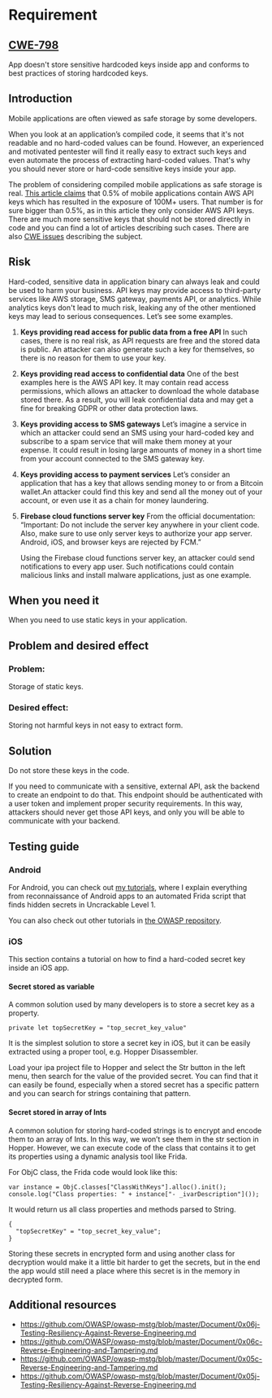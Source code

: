 # Requirement
## [CWE-798](https://cwe.mitre.org/data/definitions/798.html)
App doesn't store sensitive hardcoded keys inside app and conforms to best practices of storing hardcoded keys.

## Introduction

Mobile applications are often viewed as safe storage by some developers.

When you look at an application’s compiled code, it seems that it's not readable and no hard-coded values can be found. However, an experienced and motivated pentester will find it really easy to extract such keys and even automate the process of extracting hard-coded values. That's why you should never store or hard-code sensitive keys inside your app.

The problem of considering compiled mobile applications as safe storage is real. [This article claims](https://bevigil.com/blog/mobile-apps-exposing-aws-keys-affect-100m-users-data/) that 0.5% of mobile applications contain AWS API keys which has resulted in the exposure of 100M+ users. That number is for sure bigger than 0.5%, as in this article they only consider AWS API keys. There are much more sensitive keys that should not be stored directly in code and you can find a lot of articles describing such cases. There are also [CWE issues](https://cwe.mitre.org/data/definitions/798.html) describing the subject.

## Risk

Hard-coded, sensitive data in application binary can always leak and could be used to harm your business. API keys may provide access to third-party services like AWS storage, SMS gateway, payments API, or analytics. While analytics keys don't lead to much risk, leaking any of the other mentioned keys may lead to serious consequences.
Let’s see some examples.

1. **Keys providing read access for public data from a free API** 
   In such cases, there is no real risk, as API requests are free and the stored data is public. An attacker can also generate such a key for themselves, so there is no reason for them to use your key. 
   
2. **Keys providing read access to confidential data**
   One of the best examples here is the AWS API key. It may contain read access permissions, which allows an attacker to download the whole database stored there. As a result, you will leak confidential data and may get a fine for breaking GDPR or other data protection laws. 

3. **Keys providing access to SMS gateways**
   Let’s imagine a service in which an attacker could send an SMS using your hard-coded key and subscribe to a spam service that will make them money at your expense. It could result in losing large amounts of money in a short time from your account connected to the SMS gateway key.

4. **Keys providing access to payment services**
   Let’s consider an application that has a key that allows sending money to or from a Bitcoin wallet.An attacker could find this key and send all the money out of your account, or even use it as a chain for money laundering.

5. **Firebase cloud functions server key**
   From the official documentation: “Important: Do not include the server key anywhere in your client code. Also, make sure to use only server keys to authorize your app server. Android, iOS, and browser keys are rejected by FCM.”

   Using the Firebase cloud functions server key, an attacker could send notifications to every app user. Such notifications could contain malicious links and install malware applications, just as one example.

## When you need it
When you need to use static keys in your application.

## Problem and desired effect
### Problem:
Storage of static keys.

### Desired effect:
Storing not harmful keys in not easy to extract form.

## Solution

Do not store these keys in the code.

If you need to communicate with a sensitive, external API, ask the backend to create an endpoint to do that. This endpoint should be authenticated with a user token and implement proper security requirements. In this way, attackers should never get those API keys, and only you will be able to communicate with your backend.

## Testing guide
### Android 
For Android, you can check out [my tutorials](https://github.com/karolpiateknet/Android-Security-UnCrackable-Level-1), where I explain everything from reconnaissance of Android apps to an automated Frida script that finds hidden secrets in Uncrackable Level 1.

You can also check out other tutorials in [the OWASP repository](https://github.com/OWASP/owasp-mstg/tree/master/Crackmes).

### iOS
This section contains a tutorial on how to find a hard-coded secret key inside an iOS app.

#### Secret stored as variable

A common solution used by many developers is to store a secret key as a property.

`private let topSecretKey = "top_secret_key_value"`

It is the simplest solution to store a secret key in iOS, but it can be easily extracted using a proper tool, e.g. Hopper Disassembler.

Load your ipa project file to Hopper and select the Str button in the left menu, then search for the value of the provided secret.
You can find that it can easily be found, especially when a stored secret has a specific pattern and you can search for strings containing that pattern.

#### Secret stored in array of Ints

A common solution for storing hard-coded strings is to encrypt and encode them to an array of Ints. In this way, we won’t see them in the str section in Hopper. However, we can execute code of the class that contains it to get its properties using a dynamic analysis tool like Frida.

For ObjC class, the Frida code would look like this:

```
var instance = ObjC.classes["ClassWithKeys"].alloc().init();
console.log("Class properties: " + instance["- _ivarDescription"]());
```

It would return us all class properties and methods parsed to String.

```
{
  "topSecretKey" = "top_secret_key_value";
}
```

Storing these secrets in encrypted form and using another class for decryption would make it a little bit harder to get the secrets, but in the end the app would still need a place where this secret is in the memory in decrypted form.

## Additional resources
- https://github.com/OWASP/owasp-mstg/blob/master/Document/0x06j-Testing-Resiliency-Against-Reverse-Engineering.md 
- https://github.com/OWASP/owasp-mstg/blob/master/Document/0x06c-Reverse-Engineering-and-Tampering.md 
- https://github.com/OWASP/owasp-mstg/blob/master/Document/0x05c-Reverse-Engineering-and-Tampering.md 
- https://github.com/OWASP/owasp-mstg/blob/master/Document/0x05j-Testing-Resiliency-Against-Reverse-Engineering.md 
